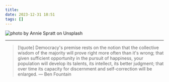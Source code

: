 ```yaml
---
title: 
date: 2023-12-31 18:51
tags: []
---
```


![photo by Annie Spratt on Unsplash](https://images.unsplash.com/photo-1701352281550-4a7b283df099?crop=entropy&cs=srgb&fm=jpg&ixid=M3wzNjM5Nzd8MHwxfHJhbmRvbXx8fHx8fHx8fDE3MDQwMTYzMTV8&ixlib=rb-4.0.3&q=85&w=768&h=432)



---

> [!quote] Democracy's premise rests on the notion that the collective wisdom of the majority will prove right more often than it's wrong; that given sufficient opportunity in the pursuit of happiness, your population will develop its talents, its intellect, its better judgment; that over time its capacity for discernment and self-correction will be enlarged.
> — Ben Fountain